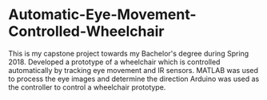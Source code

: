 # Automatic-Eye-Movement-Controlled-Wheelchair

This is my capstone project towards my Bachelor's degree during Spring 2018. 
Developed a prototype of a wheelchair which is controlled automatically by tracking eye movement and IR sensors.
MATLAB was used to process the eye images and determine the direction
Arduino was used as the controller to control a wheelchair prototype.

